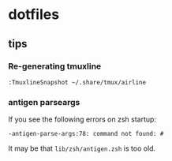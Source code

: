 # dotfiles

## tips

### Re-generating tmuxline

```vim
:TmuxlineSnapshot ~/.share/tmux/airline
```

### antigen parseargs

If you see the following errors on zsh startup:

```
-antigen-parse-args:78: command not found: #
```

It may be that `lib/zsh/antigen.zsh` is too old.
